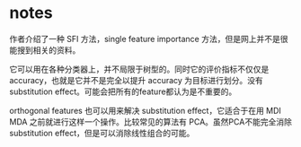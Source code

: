 # notes

作者介绍了一种 SFI 方法，single feature importance 方法，但是网上并不是很能搜到相关的资料。

它可以用在各种分类器上，并不局限于树型的。同时它的评价指标不仅仅是 accuracy，也就是它并不是完全以提升 accuracy 为目标进行划分。没有 substitution effect。可能会把所有的feature都认为是不重要的。

orthogonal features 也可以用来解决 substitution effect，它适合于在用 MDI MDA 之前就进行这样一个操作。比较常见的算法有 PCA。虽然PCA不能完全消除 substitution effect，但是可以消除线性组合的可能。